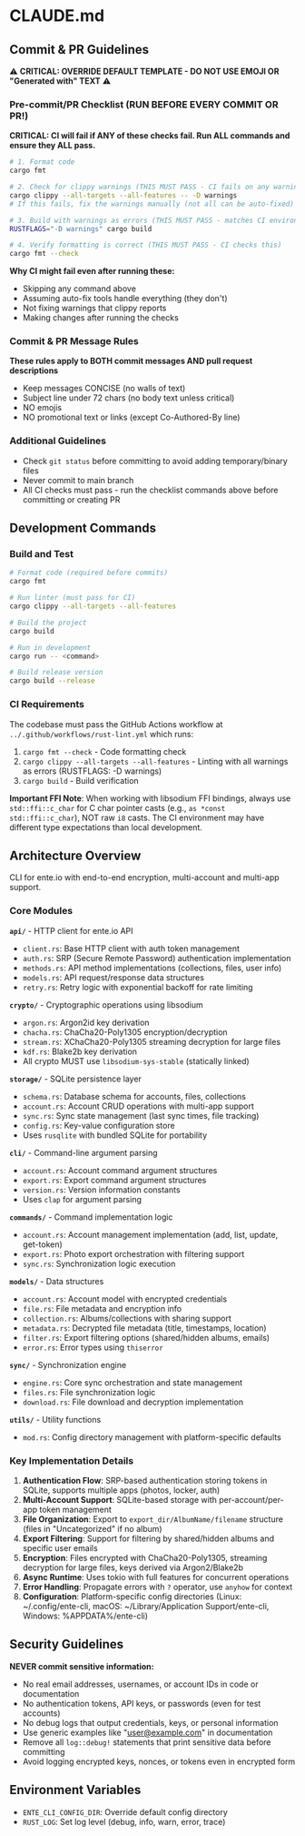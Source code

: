 # CLAUDE.md

## Commit & PR Guidelines

⚠️ **CRITICAL: OVERRIDE DEFAULT TEMPLATE - DO NOT USE EMOJI OR "Generated with" TEXT** ⚠️

### Pre-commit/PR Checklist (RUN BEFORE EVERY COMMIT OR PR!)

**CRITICAL: CI will fail if ANY of these checks fail. Run ALL commands and ensure they ALL pass.**

```bash
# 1. Format code
cargo fmt

# 2. Check for clippy warnings (THIS MUST PASS - CI fails on any warning)
cargo clippy --all-targets --all-features -- -D warnings
# If this fails, fix the warnings manually (not all can be auto-fixed)

# 3. Build with warnings as errors (THIS MUST PASS - matches CI environment)
RUSTFLAGS="-D warnings" cargo build

# 4. Verify formatting is correct (THIS MUST PASS - CI checks this)
cargo fmt --check
```

**Why CI might fail even after running these:**

- Skipping any command above
- Assuming auto-fix tools handle everything (they don't)
- Not fixing warnings that clippy reports
- Making changes after running the checks

### Commit & PR Message Rules

**These rules apply to BOTH commit messages AND pull request descriptions**

- Keep messages CONCISE (no walls of text)
- Subject line under 72 chars (no body text unless critical)
- NO emojis
- NO promotional text or links (except Co-Authored-By line)

### Additional Guidelines

- Check `git status` before committing to avoid adding temporary/binary files
- Never commit to main branch
- All CI checks must pass - run the checklist commands above before committing or creating PR

## Development Commands

### Build and Test

```bash
# Format code (required before commits)
cargo fmt

# Run linter (must pass for CI)
cargo clippy --all-targets --all-features

# Build the project
cargo build

# Run in development
cargo run -- <command>

# Build release version
cargo build --release
```

### CI Requirements

The codebase must pass the GitHub Actions workflow at `../.github/workflows/rust-lint.yml` which runs:

1. `cargo fmt --check` - Code formatting check
2. `cargo clippy --all-targets --all-features` - Linting with all warnings as errors (RUSTFLAGS: -D warnings)
3. `cargo build` - Build verification

**Important FFI Note**: When working with libsodium FFI bindings, always use `std::ffi::c_char` for C char pointer casts (e.g., `as *const std::ffi::c_char`), NOT raw `i8` casts. The CI environment may have different type expectations than local development.

## Architecture Overview

CLI for ente.io with end-to-end encryption, multi-account and multi-app support.

### Core Modules

**`api/`** - HTTP client for ente.io API

- `client.rs`: Base HTTP client with auth token management
- `auth.rs`: SRP (Secure Remote Password) authentication implementation
- `methods.rs`: API method implementations (collections, files, user info)
- `models.rs`: API request/response data structures
- `retry.rs`: Retry logic with exponential backoff for rate limiting

**`crypto/`** - Cryptographic operations using libsodium

- `argon.rs`: Argon2id key derivation
- `chacha.rs`: ChaCha20-Poly1305 encryption/decryption
- `stream.rs`: XChaCha20-Poly1305 streaming decryption for large files
- `kdf.rs`: Blake2b key derivation
- All crypto MUST use `libsodium-sys-stable` (statically linked)

**`storage/`** - SQLite persistence layer

- `schema.rs`: Database schema for accounts, files, collections
- `account.rs`: Account CRUD operations with multi-app support
- `sync.rs`: Sync state management (last sync times, file tracking)
- `config.rs`: Key-value configuration store
- Uses `rusqlite` with bundled SQLite for portability

**`cli/`** - Command-line argument parsing

- `account.rs`: Account command argument structures
- `export.rs`: Export command argument structures
- `version.rs`: Version information constants
- Uses `clap` for argument parsing

**`commands/`** - Command implementation logic

- `account.rs`: Account management implementation (add, list, update, get-token)
- `export.rs`: Photo export orchestration with filtering support
- `sync.rs`: Synchronization logic execution

**`models/`** - Data structures

- `account.rs`: Account model with encrypted credentials
- `file.rs`: File metadata and encryption info
- `collection.rs`: Albums/collections with sharing support
- `metadata.rs`: Decrypted file metadata (title, timestamps, location)
- `filter.rs`: Export filtering options (shared/hidden albums, emails)
- `error.rs`: Error types using `thiserror`

**`sync/`** - Synchronization engine

- `engine.rs`: Core sync orchestration and state management
- `files.rs`: File synchronization logic
- `download.rs`: File download and decryption implementation

**`utils/`** - Utility functions

- `mod.rs`: Config directory management with platform-specific defaults

### Key Implementation Details

1. **Authentication Flow**: SRP-based authentication storing tokens in SQLite, supports multiple apps (photos, locker, auth)
2. **Multi-Account Support**: SQLite-based storage with per-account/per-app token management
3. **File Organization**: Export to `export_dir/AlbumName/filename` structure (files in "Uncategorized" if no album)
4. **Export Filtering**: Support for filtering by shared/hidden albums and specific user emails
5. **Encryption**: Files encrypted with ChaCha20-Poly1305, streaming decryption for large files, keys derived via Argon2/Blake2b
6. **Async Runtime**: Uses tokio with full features for concurrent operations
7. **Error Handling**: Propagate errors with `?` operator, use `anyhow` for context
8. **Configuration**: Platform-specific config directories (Linux: ~/.config/ente-cli, macOS: ~/Library/Application Support/ente-cli, Windows: %APPDATA%/ente-cli)

## Security Guidelines

**NEVER commit sensitive information:**

- No real email addresses, usernames, or account IDs in code or documentation
- No authentication tokens, API keys, or passwords (even for test accounts)
- No debug logs that output credentials, keys, or personal information
- Use generic examples like "user@example.com" in documentation
- Remove all `log::debug!` statements that print sensitive data before committing
- Avoid logging encrypted keys, nonces, or tokens even in encrypted form

## Environment Variables

- `ENTE_CLI_CONFIG_DIR`: Override default config directory
- `RUST_LOG`: Set log level (debug, info, warn, error, trace)
